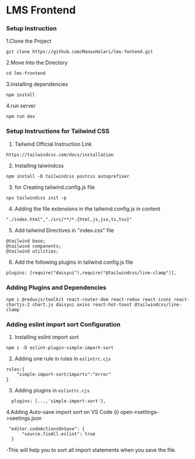 # LMS Frontend

### Setup Instruction

1.Clone the Project

```
git clone https://github.com/ManasHalari/lms-fontend.git
```

2.Move Into the Directory

```
cd lms-frontend
```

3.Installing dependencies

```
npm install
```

4.run server

```
npm run dev
```

### Setup Instructions for Tailwind CSS

1. Tailwind Official Instruction Link

```
https://tailwindcss.com/docs/installation
```

2. Installing taiwindcss

```
npm install -D tailwindcss postcss autoprefixer

```

3. for Creating tailwind.config.js file

```
npx tailwindcss init -p
```

4. Adding the file extensions in the tailwind.config.js in content

```
"./index.html","./src/**/*.{html,js,jsx,ts,tsx}"
```

5. Add tailwind Directives in "index.css" file

```
@tailwind base;
@tailwind components;
@tailwind utilities;
```
6. Add the following plugins in tailwind.config.js file

```
plugins: [require("daisyui"),require("@tailwindcss/line-clamp")],
```

### Adding Plugins and Dependencies

```
npm i @reduxjs/toolkit react-router-dom react-redux react-icons react-chartjs-2 chart.js daisyui axios react-hot-toast @tailwindcss/line-clamp
```

### Adding eslint import sort Configuration

1. Installing eslint import sort

```
npm i -D eslint-plugin-simple-import-sort
```

2. Adding one rule in rules in `eslintrc.cjs`

```
rules:{
    "simple-import-sort/imports":"error"
}
```

3. Adding plugins in `eslintrc.cjs`

```
  plugins: [...,'simple-import-sort'],
```

4.Adding Auto-save import sort on VS Code
  (i) open->settings->seetings.json

  ```
   "editor.codeActionsOnSave": {
        "source.fixAll.eslint": true
    }
  ```
  -This will help you to sort all import statements when you save the file.


